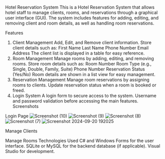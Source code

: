 Hotel Reservation System
This is a Hotel Reservation System that allows hotel staff to manage clients, rooms, and reservations through a graphical user interface (GUI). The system includes features for adding, editing, and removing client and room details, as well as handling room reservations.

Features
1. Client Management
Add, Edit, and Remove client information.
Store client details such as:
First Name
Last Name
Phone Number
Email Address
The client list is displayed in a table for easy reference.
2. Room Management
Manage rooms by adding, editing, and removing rooms.
Store room details such as:
Room Number
Room Type (e.g., Single, Double, Family, Suite)
Phone Number
Reservation Status (Yes/No)
Room details are shown in a list view for easy management.
3. Reservation Management
Manage room reservations by assigning rooms to clients.
Update reservation status when a room is booked or freed.
4. Login System
A login form to secure access to the system.
Username and password validation before accessing the main features.
Screenshots






Login Page
![Screenshot (10)](https://github.com/user-attachments/assets/60a9d6f9-a8ad-4aaf-91f3-9c8a97127a9a)
![Screenshot (9)](https://github.com/user-attachments/assets/8fcac6ec-9809-44ff-8782-63f10d979b57)
![Screenshot (8)](https://github.com/user-attachments/assets/64488f9e-9aff-4cc5-b2a0-86b898c9f909)
![Screenshot (7)](https://github.com/user-attachments/assets/fbe3bd84-4505-4158-9b6e-f1216fcf49f6)
![Screenshot 2024-09-20 192025](https://github.com/user-attachments/assets/246997d8-0bcd-494d-82ff-03084a40aa1d)

Manage Clients


Manage Rooms
Technologies Used
C# and Windows Forms for the user interface.
SQLite or MySQL for the backend database (if applicable).
Visual Studio for development.
